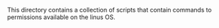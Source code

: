 This directory contains a collection of scripts that contain commands to permissions available on the linus OS.
